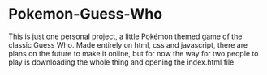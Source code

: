 # Pokemon-Guess-Who

This is just one personal project, a little Pokémon themed game of the classic Guess Who.
Made entirely on html, css and javascript, there are plans on the future to make it online, but for now the way for two people to play is downloading the whole thing and opening the index.html file.
